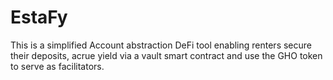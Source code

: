 # EstaFy
This is a simplified Account abstraction DeFi tool enabling renters secure their deposits, acrue yield via a vault smart contract and use the GHO token to serve as facilitators. 
